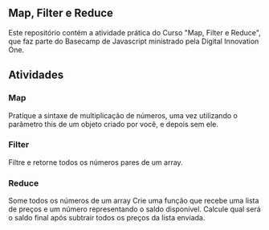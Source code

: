## Map, Filter e Reduce
Este repositório contém a atividade prática do Curso "Map, Filter e Reduce", que faz parte do Basecamp de Javascript ministrado pela Digital Innovation One.

## Atividades
### Map
Pratique a sintaxe de multiplicação de números, uma vez utilizando o parâmetro this de um objeto criado por você, e depois sem ele.
### Filter
Filtre e retorne todos os números pares de um array.
### Reduce
Some todos os números de um array
Crie uma função que recebe uma lista de preços e um número representando o saldo disponível. Calcule qual será o saldo final após subtrair todos os preços da lista enviada.